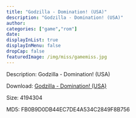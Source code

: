 ```yaml
---
title: "Godzilla - Domination! (USA)"
description: "Godzilla - Domination! (USA)"
author: 
categories: ["game","rom"]
date: 
displayInList: true
displayInMenu: false
dropCap: false
featuredImage: /img/miss/gamemiss.jpg
---
```


Description: Godzilla - Domination! (USA)

Download: <a style="text-decoration:underline;" href="https://mega.nz/#!naRWDaoC!fTDHN3HRHSzlxtK6cYMwzzKNgTQmWD4ETL5ZkKPjW14" target = "_blank" rel = "nofollow" > Godzilla - Domination! (USA)</a>

Size: 4194304

MD5: FB0B9D0DB44EC7DE4A534C2849F8B756

